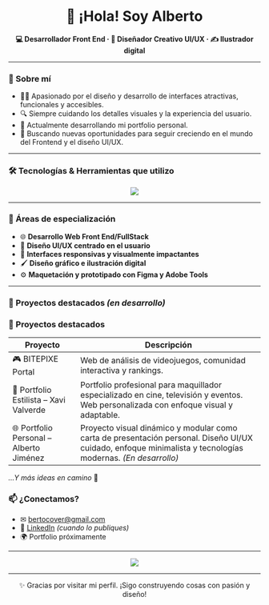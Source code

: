 <h1 align="center">👋 ¡Hola! Soy Alberto</h1>

<p align="center"><b>💻 Desarrollador Front End · 🎨 Diseñador Creativo UI/UX · ✍️ Ilustrador digital</b></p>

---

### 🧠 Sobre mí

- 👨‍💻 Apasionado por el diseño y desarrollo de interfaces atractivas, funcionales y accesibles.
- 🔍 Siempre cuidando los detalles visuales y la experiencia del usuario.
- 🚀 Actualmente desarrollando mi portfolio personal.
- 🎯 Buscando nuevas oportunidades para seguir creciendo en el mundo del Frontend y el diseño UI/UX.

---

### 🛠 Tecnologías & Herramientas que utilizo

<p align="center">
  <img src="https://skillicons.dev/icons?i=html,css,js,react,php,bootstrap,tailwind,figma,illustrator,photoshop,git,github,vscode" />
</p>

---

### 🧩 Áreas de especialización

- 🌐 **Desarrollo Web Front End/FullStack**
- 🎨 **Diseño UI/UX centrado en el usuario**
- 📱 **Interfaces responsivas y visualmente impactantes**
- 🖌 **Diseño gráfico e ilustración digital**
- ⚙️ **Maquetación y prototipado con Figma y Adobe Tools**

---

### 📌 Proyectos destacados *(en desarrollo)*

### 📌 Proyectos destacados

| Proyecto | Descripción |
|---------|-------------|
| 🎮 BITEPIXE Portal | Web de análisis de videojuegos, comunidad interactiva y rankings. |
| 💄 Portfolio Estilista – Xavi Valverde | Portfolio profesional para maquillador especializado en cine, televisión y eventos. Web personalizada con enfoque visual y adaptable. |
| 🌐 Portfolio Personal – Alberto Jiménez | Proyecto visual dinámico y modular como carta de presentación personal. Diseño UI/UX cuidado, enfoque minimalista y tecnologías modernas. *(En desarrollo)* |

<p><i>...Y más ideas en camino</i> 🚧</p>


### 📫 ¿Conectamos?
- ✉ bertocover@gmail.com
- 💼 [LinkedIn](https://linkedin.com/in/tuusuario) *(cuando lo publiques)*
- 🌍 Portfolio próximamente 

---

<p align="center">
  <img src="https://readme-typing-svg.demolab.com/?lines=Frontend+Developer;Creative+UI%2FUX+Designer;Code+meets+Art&center=true&width=380&height=45" />
</p>


---

<p align="center">
✨ Gracias por visitar mi perfil. ¡Sigo construyendo cosas con pasión y diseño!
</p>
